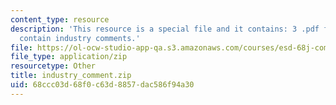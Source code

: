 ```yaml
---
content_type: resource
description: 'This resource is a special file and it contains: 3 .pdf files which
  contain industry comments.'
file: https://ol-ocw-studio-app-qa.s3.amazonaws.com/courses/esd-68j-communications-and-information-policy-spring-2006/68ccc03d68f0c63d8857dac586f94a30_industry_comment.zip
file_type: application/zip
resourcetype: Other
title: industry_comment.zip
uid: 68ccc03d-68f0-c63d-8857-dac586f94a30
---
```

